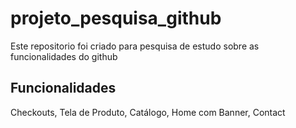 # projeto_pesquisa_github
Este repositorio foi criado para pesquisa de estudo sobre as funcionalidades do github

## Funcionalidades

Checkouts, Tela de Produto, Catálogo, Home com Banner, Contact
